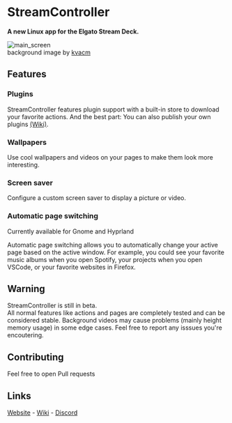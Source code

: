 # StreamController
**A new Linux app for the Elgato Stream Deck.**

![main_screen](https://core447.com/assets/screenshots/main_screen.png)  
background image by [kvacm](https://kvacm.artstation.com)

## Features
### Plugins
StreamController features plugin support with a built-in store to download your favorite actions. And the best part: You can also publish your own plugins [(Wiki)](https://streamcontroller.github.io/docs).

### Wallpapers
Use cool wallpapers and videos on your pages to make them look more interesting.

### Screen saver
Configure a custom screen saver to display a picture or video.

### Automatic page switching
Currently available for Gnome and Hyprland

Automatic page switching allows you to automatically change your active page based on the active window. For example, you could see your favorite music albums when you open Spotify, your projects when you open VSCode, or your favorite websites in Firefox.

  

## Warning
StreamController is still in beta.  
All normal features like actions and pages are completely tested and can be considered stable. Background videos may cause problems (mainly height memory usage) in some edge cases. Feel free to report any isssues you're encoutering.

## Contributing
Feel free to open Pull requests

## Links
[Website](https://core447.com) - [Wiki](https://streamcontroller.github.io/docs) - [Discord](https://discord.gg/MSyHM8TN3u)
